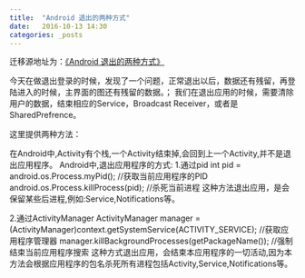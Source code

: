 ```yaml
---
title:  "Android 退出的两种方式"
date:   2016-10-13 14:30
categories: _posts
---
```


迁移源地址为：<a href="http://bgwan.blog.163.com/blog/static/239301016201691361724567/">《Android 退出的两种方式》</a>

今天在做退出登录的时候，发现了一个问题，正常退出以后，数据还有残留，再登陆进入的时候，主界面的图还有残留的数据。；
我们在退出应用的时候，需要清除用户的数据，结束相应的Service，Broadcast Receiver，或者是SharedPrefrence。

这里提供两种方法：

在Android中,Activity有个栈,一个Activity结束掉,会回到上一个Activity,并不是退出应用程序。
Android中,退出应用程序的方式:
1.通过pid
int pid = android.os.Process.myPid();	//获取当前应用程序的PID
android.os.Process.killProcess(pid);	//杀死当前进程
这种方法退出应用，是会保留某些后进程,例如:Service,Notifications等。

2.通过ActivityManager
ActivityManager manager = (ActivityManager)context.getSystemService(ACTIVITY_SERVICE); //获取应用程序管理器
manager.killBackgroundProcesses(getPackageName()); //强制结束当前应用程序搜索
这种方式退出应用，会结束本应用程序的一切活动,因为本方法会根据应用程序的包名杀死所有进程包括Activity,Service,Notifications等。